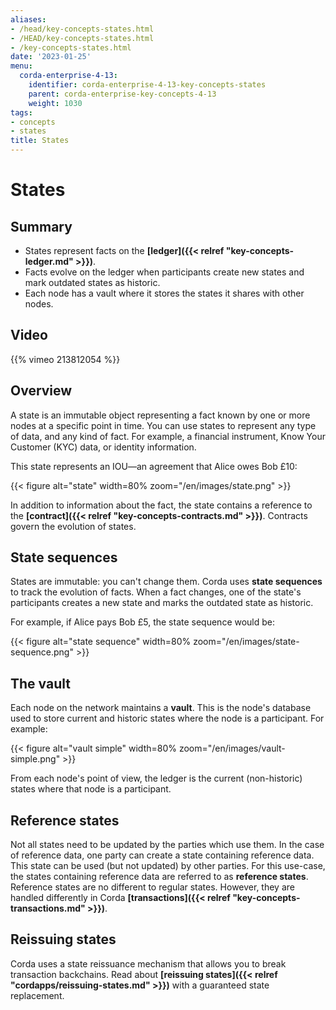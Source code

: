 ```yaml
---
aliases:
- /head/key-concepts-states.html
- /HEAD/key-concepts-states.html
- /key-concepts-states.html
date: '2023-01-25'
menu:
  corda-enterprise-4-13:
    identifier: corda-enterprise-4-13-key-concepts-states
    parent: corda-enterprise-key-concepts-4-13
    weight: 1030
tags:
- concepts
- states
title: States
---
```



# States

## Summary

* States represent facts on the **[ledger]({{< relref "key-concepts-ledger.md" >}})**.
* Facts evolve on the ledger when participants create new states and mark outdated states as historic.
* Each node has a vault where it stores the states it shares with other nodes.

## Video

{{% vimeo 213812054 %}}

## Overview

A state is an immutable object representing a fact known by one or more nodes at a specific point in time.
You can use states to represent any type of data, and any kind of fact. For example, a financial instrument, Know Your Customer (KYC) data, or identity information.

This state represents an IOU—an agreement that Alice owes Bob £10:

{{< figure alt="state" width=80% zoom="/en/images/state.png" >}}

In addition to information about the fact, the state contains a reference to the
**[contract]({{< relref "key-concepts-contracts.md" >}})**. Contracts govern the evolution of states.

## State sequences

States are immutable: you can't change them. Corda uses **state sequences** to track the evolution of facts.
When a fact changes, one of the state's participants creates a new state and marks the outdated state as historic.

For example, if Alice pays Bob £5, the state sequence would be:

{{< figure alt="state sequence" width=80% zoom="/en/images/state-sequence.png" >}}

## The vault

Each node on the network maintains a **vault**. This is the node's database used to store current and historic states
where the node is a participant. For example:

{{< figure alt="vault simple" width=80% zoom="/en/images/vault-simple.png" >}}

From each node's point of view, the ledger is the current (non-historic) states where that node is a participant.

## Reference states

Not all states need to be updated by the parties which use them. In the case of reference data, one party can create
a state containing reference data. This state can be used (but not updated) by other parties. For this use-case, the
states containing reference data are referred to as **reference states**. Reference states are no different
to regular states. However, they are handled differently in Corda **[transactions]({{< relref "key-concepts-transactions.md" >}})**.

## Reissuing states

Corda uses a state reissuance mechanism that allows you to break transaction backchains. Read about
**[reissuing states]({{< relref "cordapps/reissuing-states.md" >}})** with a guaranteed state replacement.
